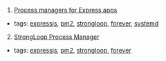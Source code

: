 1. [Process managers for Express apps](https://expressjs.com/en/advanced/pm.html)
  * tags: [expressjs](tags/expressjs.md), [pm2](tags/pm2.md), [strongloop](tags/strongloop.md), [forever](tags/forever.md), [systemd](tags/systemd.md)
2. [StrongLoop Process Manager](http://strong-pm.io/compare/)
  * tags: [expressjs](tags/expressjs.md), [pm2](tags/pm2.md), [strongloop](tags/strongloop.md), [forever](tags/forever.md)
